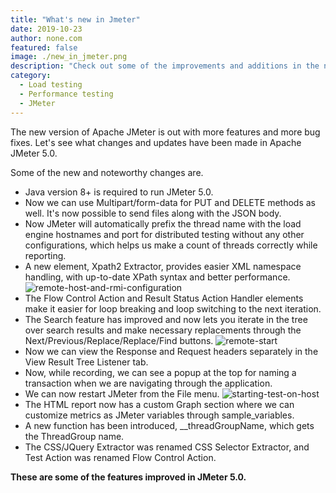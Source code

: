 ```yaml
---
title: "What's new in Jmeter"
date: 2019-10-23
author: none.com
featured: false
image: ./new_in_jmeter.png
description: "Check out some of the improvements and additions in the new version of JMeter 5.0"
category:
  - Load testing
  - Performance testing
  - JMeter
---
```



The new version of Apache JMeter is out with more features and more bug fixes. Let's see what changes and updates have been made in Apache JMeter 5.0.



Some of the new and noteworthy changes are.

-   Java version 8+ is required to run JMeter 5.0.
-   Now we can use Multipart/form-data for PUT and DELETE methods as
    well. It's now possible to send files along with the JSON body.
-   Now JMeter will automatically prefix the thread name with the load
    engine hostnames and port for distributed testing without any other
    configurations, which helps us make a count of threads correctly
    while reporting.
-   A new element, Xpath2 Extractor, provides easier XML namespace
    handling, with up-to-date XPath syntax and better performance.
    ![remote-host-and-rmi-configuration](/add-new-xpath.png)
-   The Flow Control Action and Result Status Action Handler elements
    make it easier for loop breaking and loop switching to the next
    iteration.
-   The Search feature has improved and now lets you iterate in the tree
    over search results and make necessary replacements through the
    Next/Previous/Replace/Replace/Find buttons.
    ![remote-start](/search-feature.png)
-   Now we can view the Response and Request headers separately in the
    View Result Tree Listener tab.
-   Now, while recording, we can see a popup at the top for naming a
    transaction when we are navigating through the application.
-   We can now restart JMeter from the File menu.
    ![starting-test-on-host](/restart-jmeter-from-file-menu.png)
-   The HTML report now has a custom Graph section where we can
    customize metrics as JMeter variables through sample\_variables.
-   A new function has been introduced, \_\_threadGroupName, which gets
    the ThreadGroup name.
-   The CSS/JQuery Extractor was renamed CSS Selector Extractor, and
    Test Action was renamed Flow Control Action.

**These are some of the features improved in JMeter 5.0.**

